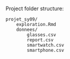 Project folder structure:
    
    projet_sy09/
        exploration.Rmd
        donnees/
            glasses.csv
            report.csv
            smartwatch.csv
            smartphone.csv
